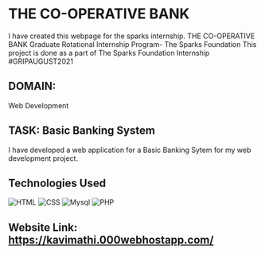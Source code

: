 # THE CO-OPERATIVE BANK
I have created this webpage for the sparks internship.
THE CO-OPERATIVE BANK Graduate Rotational Internship Program- The Sparks Foundation  This project is done as a part of The Sparks Foundation Internship  
#GRIPAUGUST2021 
## DOMAIN:  
Web Development 
## TASK:   Basic Banking System  
I have developed a web application for a Basic Banking Sytem for my web development project.  
## Technologies Used  
![HTML](https://img.shields.io/badge/frontend-html-orange.svg?logo=html5&style=flat-square) 
![CSS](https://img.shields.io/badge/frontend-css-yellowgreen.svg?logo=css3&style=flat-square)
![Mysql](https://img.shields.io/badge/backend-Mysql-pink.svg?logo=Mysql&style=flat-square)
![PHP](https://img.shields.io/badge/backend-PHP-yellow.svg?logo=PHP&style=flat-square) 
## Website Link: https://kavimathi.000webhostapp.com/ 
